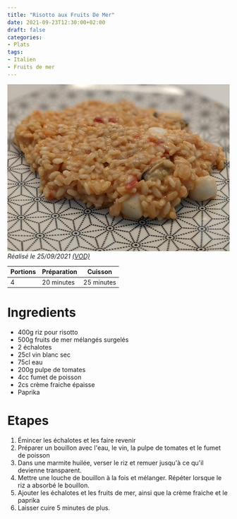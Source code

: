 ```yaml
---
title: "Risotto aux Fruits De Mer"
date: 2021-09-23T12:30:00+02:00
draft: false
categories:
- Plats
tags:
- Italien
- Fruits de mer
---
```


![Risotto aux fruits de mer](/illust/risotto-fruits-de-mer.jpg#center)
*Réalisé le 25/09/2021 [(VOD)](https://www.twitch.tv/videos/1162536073)*

| Portions | Préparation | Cuisson    |
|----------|-------------|------------|
| 4        | 20 minutes  | 25 minutes |

# Ingredients

- 400g riz pour risotto
- 500g fruits de mer mélangés surgelés
- 2 échalotes
- 25cl vin blanc sec
- 75cl eau
- 200g pulpe de tomates
- 4cc fumet de poisson
- 2cs crème fraiche épaisse
- Paprika

# Etapes

1) Émincer les échalotes et les faire revenir
2) Préparer un bouillon avec l'eau, le vin, la pulpe de tomates et le fumet de poisson
3) Dans une marmite huilée, verser le riz et remuer jusqu'à ce qu'il devienne transparent.
4) Mettre une louche de bouillon à la fois et mélanger. Répéter lorsque le riz a absorbé le bouillon.
5) Ajouter les échalotes et les fruits de mer, ainsi que la crème fraiche et le paprika
6) Laisser cuire 5 minutes de plus.
